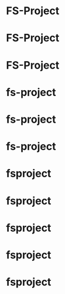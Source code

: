 # FS-Project
# FS-Project
# FS-Project
# fs-project
# fs-project
# fs-project
# fsproject
# fsproject
# fsproject
# fsproject
# fsproject
